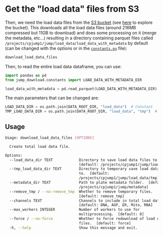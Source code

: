 # Get the "load data" files from S3

Then, we need the load data files from the [S3 bucket](https://registry.opendata.aws/cellpainting-gallery/) (see [here](https://cellpainting-gallery.s3.amazonaws.com/index.html#cpg0016-jump/) to explore the bucket).
This downloads all the load data files (around 216MB compressed but 11GB to download) and does some processing on it (merge the metadata, etc...)
resulting in a directory containing parquet files called `/projects/cpjump1/jump/load_data/load_data_with_metadata` by default
(can be changed with the options or in the [`constants.py`](https://github.com/gwatkinson/mice/blob/main/mice/download/constants.py) file):

```bash
download_load_data_files
```

Then, to read the entire load data dataframe, you can use:

```python
import pandas as pd
from jump_download.constants import LOAD_DATA_WITH_METADATA_DIR

load_data_with_metadata = pd.read_parquet(LOAD_DATA_WITH_METADATA_DIR)
```

The main parameters that can be changed are:

```python
LOAD_DATA_DIR = os.path.join(DATA_ROOT_DIR, "load_data")  # Constant
TMP_LOAD_DATA_DIR = os.path.join(DATA_ROOT_DIR, "load_data", "tmp")  # Temporary, removed after the download by default
```

## Usage

```bash
Usage: download_load_data_files [OPTIONS]

  Create total load data file.

Options:
  --load_data_dir TEXT            Directory to save load data files to.
                                  [default: /projects/cpjump1/jump/load_data]
  --tmp_load_data_dir TEXT        Directory to temporary save load data files
                                  to.  [default:
                                  /projects/cpjump1/jump/load_data/tmp]
  --metadata_dir TEXT             Path to plate metadata folder.  [default:
                                  /projects/cpjump1/jump/metadata]
  --remove_tmp / --no-remove_tmp  Whether to remove temporary files.
                                  [default: remove_tmp]
  --channels TEXT                 Channels to include in total load data file.
                                  [default: DNA, AGP, ER, Mito, RNA]
  --max_workers INTEGER           Number of workers to use for
                                  multiprocessing.  [default: 8]
  --force / --no-force            Whether to force redownload of load data
                                  files.  [default: force]
  -h, --help                      Show this message and exit.
```
